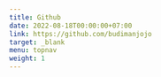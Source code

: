 ```yaml
---
title: Github
date: 2022-08-18T00:00:00+07:00
link: https://github.com/budimanjojo
target: _blank
menu: topnav
weight: 1
---
```

